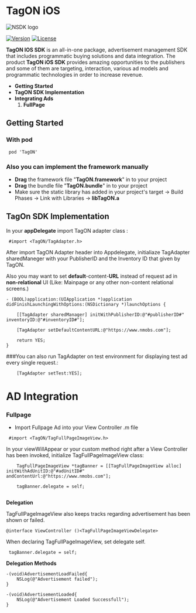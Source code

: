 # TagON iOS
![NSDK logo](http://tagon.co/images/tagON_logo_black.png)

[![Version](https://img.shields.io/cocoapods/v/TagON.svg?style=flat)](https://cocoapods.org//pods/TagON)
[![License](https://img.shields.io/cocoapods/l/TagON.svg?style=flat)](http://cocoapods.org/pods/TagON)

**TagON IOS SDK** is an all-in-one package, advertisement management SDK that includes programmatic buying solutions and data integration. The product **TagON iOS SDK** provides amazing opportunities to the publishers and some of them are targeting, interaction, various ad models and programmatic technologies in order to increase revenue.

* **Getting Started**
* **TagON SDK Implementation**
* **Integrating Ads**
	1. **FullPage**
	
## <a name="getting_started"></a> Getting Started
### With pod
```
 pod 'TagON'
```
### Also you can implement the framework manually 

* **Drag** the framework file "**TagON.framework**" in to your project
* **Drag** the bundle file "**TagON.bundle**" in to your project
* Make sure the static library has added in your project's target -> Build Phases -> Link with Libraries ->  **libTagON.a**

## <a name="getting_started"></a> TagOn SDK Implementation
In your **appDelegate** import TagON adapter class :

```
 #import <TagON/TagAdapter.h>
```

After import TagON Adapter header into Appdelegate, initialiaze TagAdapter sharedManeger with your PublisherID and the Inventory ID that given by TagON. 

Also you may want to set **default**-content-**URL** instead of request ad in **non-relational** UI (Like: Mainpage or any other non-content relational screens.)

```
- (BOOL)application:(UIApplication *)application didFinishLaunchingWithOptions:(NSDictionary *)launchOptions {

    [[TagAdapter sharedManager] initWithPublisherID:@"#publisherID#" inventoryID:@"#inventoryID#"];
    
    [TagAdapter setDefaultContentURL:@"https://www.nmobs.com"];

	return YES;
}
```

###You can also run TagAdapter on test environment for displaying test ad every single request.:

```
    [TagAdapter setTest:YES];

```

# AD Integration
### <a name="implementation"></a> Fullpage

* Import Fullpage Ad into your View Controller .m file 
 
```
 #import <TagON/TagFullPageImageView.h>
```

In your viewWillAppear or your custom method right after a View Controller has been invoked, initialize TagFullPageImageView class:

```    
    TagFullPageImageView *tagBanner = [[TagFullPageImageView alloc] initWithAdUnitID:@"#adUnitID#" andContentUrl:@"https://www.nmobs.com"];
        
    tagBanner.delegate = self;
    
```

 **Delegation**
	
TagFullPageImageView also keeps tracks regarding advertisement has been shown or failed.

```
@interface ViewController ()<TagFullPageImageViewDelegate>

```

When declaring TagFullPageImageView, set delegate self.

```
 tagBanner.delegate = self;       

```

 **Delegation Methods**

```
-(void)AdvertisementLoadFailed{
    NSLog(@"Advertisement failed");
}
```

```
-(void)AdvertisementLoaded{  
    NSLog(@"Advertisement Loaded Successfull");
}
```